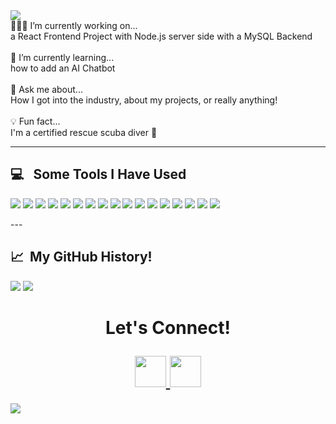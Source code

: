 <div>
  <img src="https://capsule-render.vercel.app/api?type=transparent&text=Hi!+I'm+Nora+McCarthy&fontColor=3582c4&fontSize=30&fontAlign=50&height=40&animation=fadeIn&section=header"/>
</div>

<div>
  👩🏻‍💻 I’m currently working on... <br> a React Frontend Project with Node.js server side with a MySQL Backend<br><br>
  🌱 I’m currently learning... <br> how to add an AI Chatbot <br><br>
  💬 Ask me about... <br> How I got into the industry, about my projects, or really anything! <br><br>
  💡 Fun fact... <br> I'm a certified rescue scuba diver 🤿
</div>

---

<h2> 💻 &nbsp; Some Tools I Have Used</h2>
<p align="left">
  <img src="https://img.shields.io/badge/html5-%23E34F26.svg?style=for-the-badge&logo=html5&logoColor=white"/>
  <img src="https://img.shields.io/badge/javascript-%23323330.svg?style=for-the-badge&logo=javascript&logoColor=%23F7DF1E)"/>
  <img src="https://img.shields.io/badge/Java-ED8B00?style=for-the-badge&logo=java&logoColor=white"/>
  <img src="https://img.shields.io/badge/python-3670A0?style=for-the-badge&logo=python&logoColor=ffdd54"/>
  <img src="https://img.shields.io/badge/css3-%231572B6.svg?style=for-the-badge&logo=css3&logoColor=white"/>
  <img src="https://img.shields.io/badge/bootstrap-%23563D7C.svg?style=for-the-badge&logo=bootstrap&logoColor=white"/>
  <img src="https://img.shields.io/badge/react-%2320232a.svg?style=for-the-badge&logo=react&logoColor=%2361DAFB"/>
  <img src="https://img.shields.io/badge/express.js-%23404d59.svg?style=for-the-badge&logo=express&logoColor=%2361DAFB"/>
  <img src="https://img.shields.io/badge/jquery-%230769AD.svg?style=for-the-badge&logo=jquery&logoColor=white"/>
  <img src="https://img.shields.io/badge/node.js-6DA55F?style=for-the-badge&logo=node.js&logoColor=white"/>
  <img src="https://img.shields.io/badge/NPM-%23000000.svg?style=for-the-badge&logo=npm&logoColor=white"/>
  <img src="https://img.shields.io/badge/flask-%23000.svg?style=for-the-badge&logo=flask&logoColor=white"/>
  <img src="https://img.shields.io/badge/Spring-6DB33F?style=for-the-badge&logo=spring&logoColor=white"/>
  <img src="https://img.shields.io/badge/MongoDB-%234ea94b.svg?style=for-the-badge&logo=mongodb&logoColor=white"/>
  <img src="https://img.shields.io/badge/mysql-%2300f.svg?style=for-the-badge&logo=mysql&logoColor=white"/>
  <img src="https://img.shields.io/badge/nginx-%23009639.svg?style=for-the-badge&logo=nginx&logoColor=white"/>
  <img src="https://img.shields.io/badge/AWS-%23FF9900.svg?style=for-the-badge&logo=amazon-aws&logoColor=white"/>
</p>
--- 
<h2> 📈 &nbsp;My GitHub History!</h2>
  <div>
    <img src="https://github-readme-stats.vercel.app/api?username=noramccarthy&hide=stars"/>
    <img src="https://github-readme-stats.vercel.app/api/top-langs/?username=noramccarthy&langs_count=3"/>
  </div>

<h1 align="center">
  <p>Let's Connect!</p>
  
  <a href="https://www.linkedin.com/in/nora-z-mccarthy/">
    <img height="50" src="https://cdn1.iconfinder.com/data/icons/logotypes/32/square-linkedin-512.png"/>
  </a>
  <a href="https://www.instagram.com/nora_mccarthy/">
    <img height="50" src="https://cdn1.iconfinder.com/data/icons/social-rounded-2/32/instagram-512.png"/>
  </a>
</h1>

<p align="left">
  <img src="https://capsule-render.vercel.app/api?type=waving&color=gradient&customColorList=2&section=footer"/>
</p>
